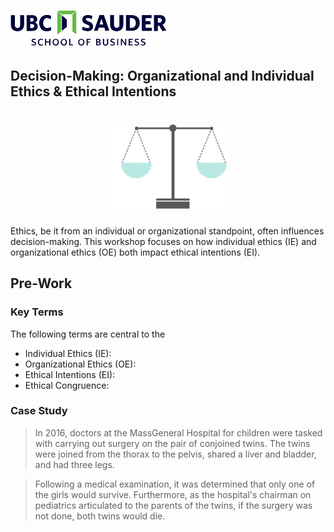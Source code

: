 <h1 align="left">
<img float="center" src="/images/img/Sauder.png" width=250 />
<h2>Decision-Making: Organizational and Individual Ethics & Ethical Intentions
</h2>
</h1>

<h1 align="center">
<img float="center" src="/images/img/Ethics.png" width=200 />
</h1>

Ethics, be it from an individual or organizational standpoint, often influences decision-making. This workshop focuses on how individual ethics (IE) and organizational ethics (OE) both impact ethical intentions (EI).

## Pre-Work

### Key Terms

The following terms are central to the

* Individual Ethics (IE):
* Organizational Ethics (OE):
* Ethical Intentions (EI):
* Ethical Congruence:

### Case Study

> In 2016, doctors at the MassGeneral Hospital for children were tasked with carrying out surgery on the pair of conjoined twins. The twins were joined from the thorax to the pelvis, shared a liver and bladder, and had three legs.

> Following a medical examination, it was determined that only one of the girls would survive. Furthermore, as the hospital's chairman on pediatrics articulated to the parents of the twins, if the surgery was not done, both twins would die.
